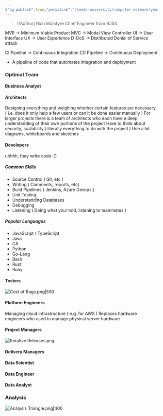 ```yaml
---
{"dg-publish":true,"permalink":"/leeds-university/computer-science/year-1/professional-computing/y1-talks/real-life-software-engineering/","tags":["Hidden"]}
---
```


>[!Author]
> Rich McIntyre
> Chief Engineer from BJSS

MVP -> Minimum Viable Product
MVC -> Model View Controller
UI -> User Interface
UX -> User Experience
D-DoS -> Distributed Denial of Service attack

CI Pipeline -> Continuous Integration
CD Pipeline -> Continuous Deployment
- A pipeline of code that automates integration and deployment

### Optimal Team
#### Business Analyst
#### Architects
Designing everything and weighing whether certain features are necessary ( i.e. does it only help a few users or can it be done easier manually )
For larger projects there is a team of architects who each have a deep understanding of their own portions of the project
Have to think about security, scalability ( literally everything to do with the project )
Use a lot diagrams, whiteboards and sketches
#### Developers
uhhhh, they write code :D
##### Common Skills
- Source Control ( Git, etc )
- Writing ( Comments, reports, etc)
- Build Pipelines ( Jenkins, Azure Devops )
- Unit Testing
- Understanding Databases
- Debugging
- Listening ( Doing what your told, listening to teammates )
##### Popular Languages
- JavaScript / TypeScript
- Java
- C#
- Python
- Go-Lang
- Bash
- Rust
- Ruby
#### Testers
![Cost of Bugs.png|500](/img/user/Leeds%20University/Computer%20Science/Year%201/Professional%20Computing/Y1%20Talks/Images/Cost%20of%20Bugs.png)

#### Platform Engineers
Managing cloud infrastructure ( e.g. for AWS )
Replaces hardware engineers who used to manage physical server hardware
#### Project Managers
![Iterative Releases.png](/img/user/Leeds%20University/Computer%20Science/Year%201/Professional%20Computing/Y1%20Talks/Images/Iterative%20Releases.png)
#### Delivery Managers
#### Data Scientist
#### Data Engineer
#### Data Analyst

### Analysis
![Analysis Triangle.png|400](/img/user/Leeds%20University/Computer%20Science/Year%201/Professional%20Computing/Y1%20Talks/Images/Analysis%20Triangle.png)
